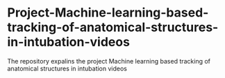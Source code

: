 # Project-Machine-learning-based-tracking-of-anatomical-structures-in-intubation-videos
The repository expalins the project Machine learning based tracking of anatomical structures in intubation videos
